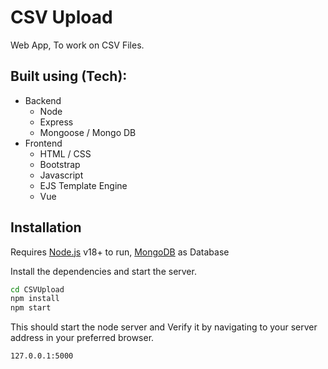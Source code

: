# CSV Upload

Web App, To work on CSV Files.

## Built using (Tech):

- Backend
  - Node
  - Express
  - Mongoose / Mongo DB
- Frontend
  - HTML / CSS
  - Bootstrap
  - Javascript
  - EJS Template Engine
  - Vue

## Installation

Requires [Node.js](https://nodejs.org/) v18+ to run,
[MongoDB](https://www.mongodb.com/docs/manual/tutorial/install-mongodb-on-ubuntu/) as Database

Install the dependencies and start the server.

```sh
cd CSVUpload
npm install
npm start
```

This should start the node server and Verify it by navigating to your server address in
your preferred browser.

```sh
127.0.0.1:5000
```
